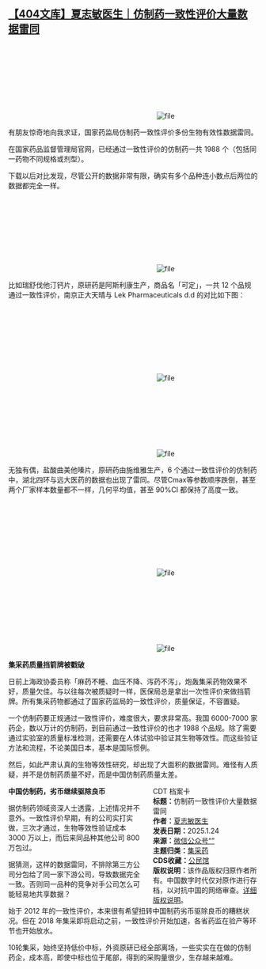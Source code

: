 <!--1737771475000-->
[【404文库】夏志敏医生｜仿制药一致性评价大量数据雷同](https://chinadigitaltimes.net/chinese/715365.html)
------

<p><img decoding="async" src="data:image/svg+xml,%3Csvg%20xmlns='http://www.w3.org/2000/svg'%20viewBox='0%200%200%200'%3E%3C/svg%3E" alt="file" data-lazy-src="https://chinadigitaltimes.net/chinese/files/2025/01/image-1737800508054.png"><noscript><img decoding="async" src="https://chinadigitaltimes.net/chinese/files/2025/01/image-1737800508054.png" alt="file"></noscript></p><p>有朋友惊奇地向我求证，国家药监局仿制药一致性评价多份生物有效性数据雷同。</p><p>在国家药品监督管理局官网，已经通过一致性评价的仿制药一共 1988 个（包括同一药物不同规格或剂型）。</p><p>下载以后对比发现，尽管公开的数据非常有限，确实有多个品种连小数点后两位的数据都完全一样。</p><p><img decoding="async" src="data:image/svg+xml,%3Csvg%20xmlns='http://www.w3.org/2000/svg'%20viewBox='0%200%200%200'%3E%3C/svg%3E" alt="file" data-lazy-src="https://chinadigitaltimes.net/chinese/files/2025/01/image-1737800550073.png"><noscript><img decoding="async" src="https://chinadigitaltimes.net/chinese/files/2025/01/image-1737800550073.png" alt="file"></noscript></p><p>比如瑞舒伐他汀钙片，原研药是阿斯利康生产，商品名「可定」，一共 12 个品规通过一致性评价，南京正大天晴与 Lek Pharmaceuticals d.d 的对比如下图：</p><p><img decoding="async" src="data:image/svg+xml,%3Csvg%20xmlns='http://www.w3.org/2000/svg'%20viewBox='0%200%200%200'%3E%3C/svg%3E" alt="file" data-lazy-src="https://chinadigitaltimes.net/chinese/files/2025/01/image-1737800558313.png"><noscript><img decoding="async" src="https://chinadigitaltimes.net/chinese/files/2025/01/image-1737800558313.png" alt="file"></noscript><br><img decoding="async" src="data:image/svg+xml,%3Csvg%20xmlns='http://www.w3.org/2000/svg'%20viewBox='0%200%200%200'%3E%3C/svg%3E" alt="file" data-lazy-src="https://chinadigitaltimes.net/chinese/files/2025/01/image-1737800579567.png"><noscript><img decoding="async" src="https://chinadigitaltimes.net/chinese/files/2025/01/image-1737800579567.png" alt="file"></noscript></p><p>无独有偶，盐酸曲美他嗪片，原研药由施维雅生产，6 个通过一致性评价的仿制药中，湖北四环与远大医药的数据也出现了雷同。尽管Cmax等参数顺序跌倒，甚至两个厂家样本数量都不一样，几何平均值，甚至 90%CI 都保持了高度一致。</p><p><img decoding="async" src="data:image/svg+xml,%3Csvg%20xmlns='http://www.w3.org/2000/svg'%20viewBox='0%200%200%200'%3E%3C/svg%3E" alt="file" data-lazy-src="https://chinadigitaltimes.net/chinese/files/2025/01/image-1737800588087.png"><noscript><img decoding="async" src="https://chinadigitaltimes.net/chinese/files/2025/01/image-1737800588087.png" alt="file"></noscript><br><img decoding="async" src="data:image/svg+xml,%3Csvg%20xmlns='http://www.w3.org/2000/svg'%20viewBox='0%200%200%200'%3E%3C/svg%3E" alt="file" data-lazy-src="https://chinadigitaltimes.net/chinese/files/2025/01/image-1737800616799.png"><noscript><img decoding="async" src="https://chinadigitaltimes.net/chinese/files/2025/01/image-1737800616799.png" alt="file"></noscript></p><p><strong>集采药质量挡箭牌被戳破</strong></p><p>日前上海政协委员称「麻药不睡、血压不降、泻药不泻」，炮轰集采药物效果不好，质量欠佳。与以往每次被质疑时一样，医保局总是拿出一次性评价来做挡箭牌。所有集采药物都通过了国家药监局的一致性评价，质量保证，不容置疑。</p><p>一个仿制药要正规通过一致性评价，难度很大，要求非常高。我国 6000-7000 家药企，数以万计的仿制药，到目前通过一致性评价的也才 1988 个品规。除了需要通过实验室的质量标准检测，还需要在人体试验中验证其生物等效性。而这些验证方法和流程，不论美国日本，基本是国际惯例。</p><p>然后，如此严肃认真的生物等效性研究，却出现了大面积的数据雷同。难怪有人质疑，并不是仿制药质量不好，而是中国仿制药质量太差。</p><div style="width:42%;float:right;padding-left:20px;"><div class="su-spoiler su-spoiler-style-fancy su-spoiler-icon-chevron-circle" data-scroll-offset="0" data-anchor-in-url="no"><div class="su-spoiler-title" tabindex="0" role="button"><span class="su-spoiler-icon"></span>CDT 档案卡</div><div class="su-spoiler-content su-u-clearfix su-u-trim"><strong>标题：</strong>仿制药一致性评价大量数据雷同<br><strong>作者：</strong><a href="https://chinadigitaltimes.net/space/夏志敏医生" target="_blank">夏志敏医生</a><br><strong>发表日期：</strong>2025.1.24<br><strong>来源：</strong><a href="https://web.archive.org/web/20250124100616/https://mp.weixin.qq.com/s/yP6WF2UVvsWabd8y2DOFSQ" target="_blank">微信公众号“”</a><br><strong>主题归类：</strong><a href="https://chinadigitaltimes.net/space/集采药" target="_blank">集采药</a><br><strong>CDS收藏：</strong><a href="https://chinadigitaltimes.net/space/%E5%85%AC%E6%B0%91%E9%A6%86" target="_blank" rel="noopener">公民馆</a><br><strong>版权说明：</strong>该作品版权归原作者所有。中国数字时代仅对原作进行存档，以对抗中国的网络审查。<a href="https://chinadigitaltimes.net/chinese/copyright">详细版权说明</a>。</div></div></div><p><strong>中国仿制药，劣币继续驱除良币</strong></p><p>据仿制药领域资深人士透露，上述情况并不意外。一致性评价早期，有的公司实打实做，三次才通过，生物等效性验证成本 3000 万以上，而后来同品种其他公司 800 万包过。</p><p>据猜测，这样的数据雷同，不排除第三方公司分包给了同一家下游公司，导致数据完全一致。否则同一品种的竞争对手公司怎么可能轻易地共享数据？</p><p>始于 2012 年的一致性评价，本来很有希望扭转中国制药劣币驱除良币的糟糕状况。但在 2018 年集采即将启动之前，一致性评价开始加速，各省药监在验产等环节也开始放水。</p><p>10轮集采，始终坚持低价中标，外资原研已经全部离场，一些实实在在做的仿制药企，成本高，即使中标也位于尾部，得到的采购量很少，生存越来越难。</p><div class="addtoany_share_save_container addtoany_content addtoany_content_bottom"><div class="a2a_kit a2a_kit_size_32 addtoany_list" data-a2a-url="https://chinadigitaltimes.net/chinese/715365.html" data-a2a-title="【404文库】夏志敏医生｜仿制药一致性评价大量数据雷同"><a class="a2a_button_facebook" href="https://www.addtoany.com/add_to/facebook?linkurl=https%3A%2F%2Fchinadigitaltimes.net%2Fchinese%2F715365.html&amp;linkname=%E3%80%90404%E6%96%87%E5%BA%93%E3%80%91%E5%A4%8F%E5%BF%97%E6%95%8F%E5%8C%BB%E7%94%9F%EF%BD%9C%E4%BB%BF%E5%88%B6%E8%8D%AF%E4%B8%80%E8%87%B4%E6%80%A7%E8%AF%84%E4%BB%B7%E5%A4%A7%E9%87%8F%E6%95%B0%E6%8D%AE%E9%9B%B7%E5%90%8C" title="Facebook" rel="nofollow noopener" target="_blank"></a><a class="a2a_button_twitter" href="https://www.addtoany.com/add_to/twitter?linkurl=https%3A%2F%2Fchinadigitaltimes.net%2Fchinese%2F715365.html&amp;linkname=%E3%80%90404%E6%96%87%E5%BA%93%E3%80%91%E5%A4%8F%E5%BF%97%E6%95%8F%E5%8C%BB%E7%94%9F%EF%BD%9C%E4%BB%BF%E5%88%B6%E8%8D%AF%E4%B8%80%E8%87%B4%E6%80%A7%E8%AF%84%E4%BB%B7%E5%A4%A7%E9%87%8F%E6%95%B0%E6%8D%AE%E9%9B%B7%E5%90%8C" title="Twitter" rel="nofollow noopener" target="_blank"></a><a class="a2a_button_telegram" href="https://www.addtoany.com/add_to/telegram?linkurl=https%3A%2F%2Fchinadigitaltimes.net%2Fchinese%2F715365.html&amp;linkname=%E3%80%90404%E6%96%87%E5%BA%93%E3%80%91%E5%A4%8F%E5%BF%97%E6%95%8F%E5%8C%BB%E7%94%9F%EF%BD%9C%E4%BB%BF%E5%88%B6%E8%8D%AF%E4%B8%80%E8%87%B4%E6%80%A7%E8%AF%84%E4%BB%B7%E5%A4%A7%E9%87%8F%E6%95%B0%E6%8D%AE%E9%9B%B7%E5%90%8C" title="Telegram" rel="nofollow noopener" target="_blank"></a><a class="a2a_button_reddit" href="https://www.addtoany.com/add_to/reddit?linkurl=https%3A%2F%2Fchinadigitaltimes.net%2Fchinese%2F715365.html&amp;linkname=%E3%80%90404%E6%96%87%E5%BA%93%E3%80%91%E5%A4%8F%E5%BF%97%E6%95%8F%E5%8C%BB%E7%94%9F%EF%BD%9C%E4%BB%BF%E5%88%B6%E8%8D%AF%E4%B8%80%E8%87%B4%E6%80%A7%E8%AF%84%E4%BB%B7%E5%A4%A7%E9%87%8F%E6%95%B0%E6%8D%AE%E9%9B%B7%E5%90%8C" title="Reddit" rel="nofollow noopener" target="_blank"></a><a class="a2a_button_whatsapp" href="https://www.addtoany.com/add_to/whatsapp?linkurl=https%3A%2F%2Fchinadigitaltimes.net%2Fchinese%2F715365.html&amp;linkname=%E3%80%90404%E6%96%87%E5%BA%93%E3%80%91%E5%A4%8F%E5%BF%97%E6%95%8F%E5%8C%BB%E7%94%9F%EF%BD%9C%E4%BB%BF%E5%88%B6%E8%8D%AF%E4%B8%80%E8%87%B4%E6%80%A7%E8%AF%84%E4%BB%B7%E5%A4%A7%E9%87%8F%E6%95%B0%E6%8D%AE%E9%9B%B7%E5%90%8C" title="WhatsApp" rel="nofollow noopener" target="_blank"></a><a class="a2a_button_email" href="https://www.addtoany.com/add_to/email?linkurl=https%3A%2F%2Fchinadigitaltimes.net%2Fchinese%2F715365.html&amp;linkname=%E3%80%90404%E6%96%87%E5%BA%93%E3%80%91%E5%A4%8F%E5%BF%97%E6%95%8F%E5%8C%BB%E7%94%9F%EF%BD%9C%E4%BB%BF%E5%88%B6%E8%8D%AF%E4%B8%80%E8%87%B4%E6%80%A7%E8%AF%84%E4%BB%B7%E5%A4%A7%E9%87%8F%E6%95%B0%E6%8D%AE%E9%9B%B7%E5%90%8C" title="Email" rel="nofollow noopener" target="_blank"></a><a class="a2a_button_copy_link" href="https://www.addtoany.com/add_to/copy_link?linkurl=https%3A%2F%2Fchinadigitaltimes.net%2Fchinese%2F715365.html&amp;linkname=%E3%80%90404%E6%96%87%E5%BA%93%E3%80%91%E5%A4%8F%E5%BF%97%E6%95%8F%E5%8C%BB%E7%94%9F%EF%BD%9C%E4%BB%BF%E5%88%B6%E8%8D%AF%E4%B8%80%E8%87%B4%E6%80%A7%E8%AF%84%E4%BB%B7%E5%A4%A7%E9%87%8F%E6%95%B0%E6%8D%AE%E9%9B%B7%E5%90%8C" title="Copy Link" rel="nofollow noopener" target="_blank"></a><a class="a2a_dd addtoany_share_save addtoany_share" href="https://www.addtoany.com/share"></a></div></div>
